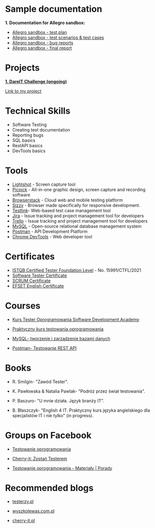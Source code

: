 
# Sample documentation

**1. Documentation for Allegro sandbox:**
* [Allegro sandbox - test plan](https://1drv.ms/w/s!AkR3xDCTDb9egQruRdaEijcwg-BU?e=i0IkMi)
* [Allegro sandbox - test scenarios & test cases](https://1drv.ms/x/s!AkR3xDCTDb9egQaMs81hk1LdVeR2?e=zDGWPV)
* [Allegro sandbox - bug reports](https://1drv.ms/x/s!AkR3xDCTDb9egRmiy_kDmgc94k4Y?e=TIMdUD)
* [Allegro sandbox - final report](https://1drv.ms/w/s!AkR3xDCTDb9egQ2eZijRaGp5T1Cb?e=qbP05B)

# Projects

**[1. DareIT Challenge (ongoing)](https://www.dareit.io/challenges/qa-manual-testing)**

[Link to my project](https://github.com/PatrykKomendo/challenge_portfolio_patryk)

# Technical Skills
* Software Testing
* Creating test documentation
* Reporting bugs
* SQL basics
* RestAPI basics
* DevTools basics

# Tools
* [Lightshot](https://app.prntscr.com/pl/) - Screen capture tool
* [Picpick](https://picpick.app/pl/) - All-in-one graphic design, screen capture and recording software
* [Browserstack](https://www.browserstack.com/) - Cloud web and mobile testing platform
* [Sizzy](https://sizzy.co/) - Browser made specifically for responsive development.
* [Testlink](https://testlink.org/)-  Web-based test case management tool
* [Jira](https://www.atlassian.com/) - Issue tracking and project management tool for developers
* [Trello](https://trello.com/pl) - Issue tracking and project management tool for developers
* [MySQL](https://www.mysql.com/) -  Open-source relational database management system
* [Postman](https://www.postman.com/) - API Development Platform
* [Chrome DevTools](https://developer.chrome.com/docs/devtools/) - Web developer tool

# Certificates
* [ISTQB Certified Tester Foundation Level](https://www.gasq.org/en/certification/check-a-certificate.html) - No. 15991/CTFL/2021
* [Software Tester Certificate](https://app.diplomasafe.com/pl-PL/diploma/dc50e0078a13ba4b68fe5e41de4598aef368f2b34/tester-oprogramowania)
* [SCRUM Certificate](https://app.diplomasafe.com/pl-PL/diploma/dd9f20ec18825a0f08374997ac92ddcb42b461a8e/scrum)
* [EFSET English Certificate](https://www.efset.org/cert/1F9BsT)

# Courses

* [Kurs Tester Oprogramowania Software Development Academy](https://app.diplomasafe.com/pl-PL/diploma/dc50e0078a13ba4b68fe5e41de4598aef368f2b34/tester-oprogramowania)

* [Praktyczny kurs testowania oprogramowania](https://www.udemy.com/certificate/UC-26c6bf1d-0bcf-46f4-93a5-853be2ef2f98/)

* [MySQL- tworzenie i zarządzenie bazami danych](https://www.udemy.com/certificate/UC-2448968d-3cf7-4f3c-9faa-214e79897cf4/)

* [Postman- Testowanie REST API](https://www.udemy.com/certificate/UC-a23d1c12-db1c-44b9-aeaa-8274ce6b57fc/)

# Books
* R. Smilgin- "Zawód Tester".

* K. Pawłowska & Natalia Pawlak- "Podróż przez świat testowania".

* P. Baszuro- "U mnie działa. Język branży IT".

* B. Błaszczyk- "English 4 IT. Praktyczny kurs języka angielskiego dla specjalistów IT i nie tylko" (in progress).

# Groups on Facebook
* [Testowanie oprogramowania](https://www.facebook.com/groups/141683635854223)

* [Cherry-it: Zostań Testerem](https://www.facebook.com/Cherry-it-1876989569282481)

* [Testowanie oprogramowania - Materiały | Porady](https://www.facebook.com/groups/testowanie)

# Recommended blogs
* [testerzy.pl](https://testerzy.pl/)

* [wyszkolewas.com.pl](https://www.wyszkolewas.com.pl/)

* [cherry-it.pl](http://cherry-it.pl/)
